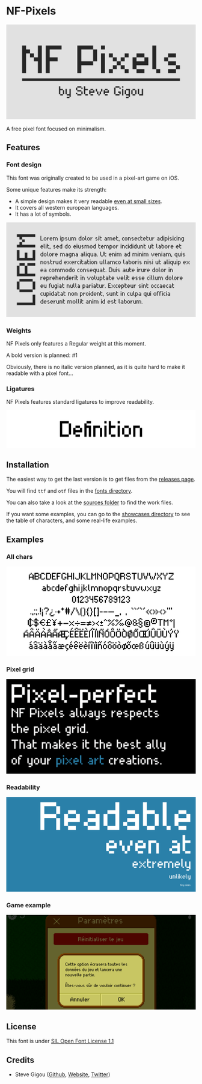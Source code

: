 # NF-Pixels

![NF Pixels logo](showcases/illustrations/logo.png)

A free pixel font focused on minimalism.

## Features

### Font design

This font was originally created to be used in a pixel-art game on iOS.

Some unique features make its strength:

* A simple design makes it very readable [even at small sizes](showcases/illustrations/readability.png).
* It covers all western european languages.
* It has a lot of symbols.

![Illustration](showcases/illustrations/lorem.png)


### Weights

NF Pixels only features a Regular weight at this moment.

A bold version is planned: #1

Obviously, there is no italic version planned, as it is quite hard to make it readable with a pixel font…


### Ligatures

NF Pixels features standard ligatures to improve readability.

![Ligature example](showcases/ligatures.png)


## Installation

The easiest way to get the last version is to get files from the [releases page](https://github.com/sgigou/NF-Pixels/releases).

You will find `ttf` and `otf` files in the [fonts directory](fonts/).

You can also take a look at the [sources folder](sources) to find the work files.

If you want some examples, you can go to the [showcases directory](showcases) to see the table of characters, and some real-life examples.


## Examples

### All chars

![All characters](showcases/all_chars.png)

### Pixel grid

![Ligature example](showcases/illustrations/grid.png)

### Readability

![Ligature example](showcases/illustrations/readability.png)

### Game example

![Ligature example](showcases/illustrations/game.png)


## License

This font is under [SIL Open Font License 1.1](LICENSE)


## Credits

* Steve Gigou ([Github](https://github.com/sgigou), [Website](https://steve.gigou.fr), [Twitter](https://twitter.com/stevegigou))
